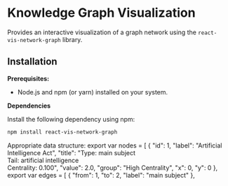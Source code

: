 # Knowledge Graph Visualization

Provides an interactive visualization of a graph network using the `react-vis-network-graph` library.

## Installation

**Prerequisites:**

* Node.js and npm (or yarn) installed on your system.

**Dependencies**

Install the following dependency using npm:

```bash
npm install react-vis-network-graph

```
Appropriate data structure:
    export var nodes = [
        {
            "id": 1,
            "label": "Artificial Intelligence Act",
            "title": "Type: main subject<br>Tail: artificial intelligence<br>Centrality: 0.100",
            "value": 2.0,
            "group": "High Centrality",
            "x": 0,
            "y": 0
        },
    export var edges = [
        {
            "from": 1,
            "to": 2,
            "label": "main subject"
        },
